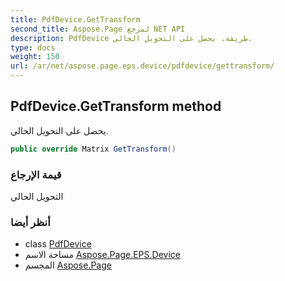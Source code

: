 ```yaml
---
title: PdfDevice.GetTransform
second_title: Aspose.Page لمرجع NET API
description: PdfDevice طريقة. يحصل على التحويل الحالي.
type: docs
weight: 150
url: /ar/net/aspose.page.eps.device/pdfdevice/gettransform/
---
```

## PdfDevice.GetTransform method

يحصل على التحويل الحالي.

```csharp
public override Matrix GetTransform()
```

### قيمة الإرجاع

التحويل الحالي

### أنظر أيضا

* class [PdfDevice](../)
* مساحة الاسم [Aspose.Page.EPS.Device](../../pdfdevice/)
* المجسم [Aspose.Page](../../../)


